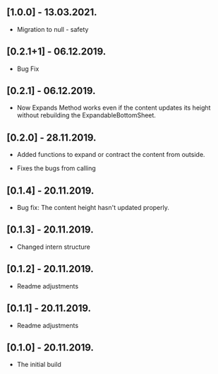 ## [1.0.0] - 13.03.2021.

* Migration to null - safety

## [0.2.1+1] - 06.12.2019.

* Bug Fix

## [0.2.1] - 06.12.2019.

* Now Expands Method works even if the content updates its height without rebuilding the ExpandableBottomSheet.

## [0.2.0] - 28.11.2019.

* Added functions to expand or contract the content from outside.

* Fixes the bugs from calling

## [0.1.4] - 20.11.2019.

* Bug fix: The content height hasn't updated properly.

## [0.1.3] - 20.11.2019.

* Changed intern structure

## [0.1.2] - 20.11.2019.

* Readme adjustments

## [0.1.1] - 20.11.2019.

* Readme adjustments

## [0.1.0] - 20.11.2019.

* The initial build